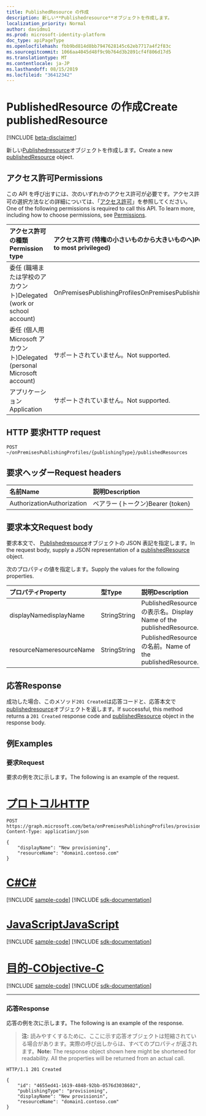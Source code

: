 ```yaml
---
title: PublishedResource の作成
description: 新しい**Publishedresource**オブジェクトを作成します。
localization_priority: Normal
author: davidmu1
ms.prod: microsoft-identity-platform
doc_type: apiPageType
ms.openlocfilehash: fbb9bd814d8bb7947628145c62eb7717a4f2f83c
ms.sourcegitcommit: 1066aa4045d48f9c9b764d3b2891cf4f806d17d5
ms.translationtype: MT
ms.contentlocale: ja-JP
ms.lasthandoff: 08/15/2019
ms.locfileid: "36412342"
---
```

# <a name="create-publishedresource"></a><span data-ttu-id="eda98-103">PublishedResource の作成</span><span class="sxs-lookup"><span data-stu-id="eda98-103">Create publishedResource</span></span>

[!INCLUDE [beta-disclaimer](../../includes/beta-disclaimer.md)]

<span data-ttu-id="eda98-104">新しい[Publishedresource](../resources/publishedresource.md)オブジェクトを作成します。</span><span class="sxs-lookup"><span data-stu-id="eda98-104">Create a new [publishedResource](../resources/publishedresource.md) object.</span></span>

## <a name="permissions"></a><span data-ttu-id="eda98-105">アクセス許可</span><span class="sxs-lookup"><span data-stu-id="eda98-105">Permissions</span></span>

<span data-ttu-id="eda98-p101">この API を呼び出すには、次のいずれかのアクセス許可が必要です。アクセス許可の選択方法などの詳細については、「[アクセス許可](/graph/permissions-reference)」を参照してください。</span><span class="sxs-lookup"><span data-stu-id="eda98-p101">One of the following permissions is required to call this API. To learn more, including how to choose permissions, see [Permissions](/graph/permissions-reference).</span></span>

| <span data-ttu-id="eda98-108">アクセス許可の種類</span><span class="sxs-lookup"><span data-stu-id="eda98-108">Permission type</span></span>                        | <span data-ttu-id="eda98-109">アクセス許可 (特権の小さいものから大きいものへ)</span><span class="sxs-lookup"><span data-stu-id="eda98-109">Permissions (from least to most privileged)</span></span> |
|:--------------------------------------|:---------------------------------------------------------|
|<span data-ttu-id="eda98-110">委任 (職場または学校のアカウント)</span><span class="sxs-lookup"><span data-stu-id="eda98-110">Delegated (work or school account)</span></span>     | <span data-ttu-id="eda98-111">OnPremisesPublishingProfiles</span><span class="sxs-lookup"><span data-stu-id="eda98-111">OnPremisesPublishingProfiles.ReadWrite.All</span></span> |
| <span data-ttu-id="eda98-112">委任 (個人用 Microsoft アカウント)</span><span class="sxs-lookup"><span data-stu-id="eda98-112">Delegated (personal Microsoft account)</span></span> | <span data-ttu-id="eda98-113">サポートされていません。</span><span class="sxs-lookup"><span data-stu-id="eda98-113">Not supported.</span></span> |
| <span data-ttu-id="eda98-114">アプリケーション</span><span class="sxs-lookup"><span data-stu-id="eda98-114">Application</span></span>                            | <span data-ttu-id="eda98-115">サポートされていません。</span><span class="sxs-lookup"><span data-stu-id="eda98-115">Not supported.</span></span> |

## <a name="http-request"></a><span data-ttu-id="eda98-116">HTTP 要求</span><span class="sxs-lookup"><span data-stu-id="eda98-116">HTTP request</span></span>

<!-- { "blockType": "ignored" } -->

```http
POST ~/onPremisesPublishingProfiles/{publishingType}/publishedResources
```

## <a name="request-headers"></a><span data-ttu-id="eda98-117">要求ヘッダー</span><span class="sxs-lookup"><span data-stu-id="eda98-117">Request headers</span></span>

| <span data-ttu-id="eda98-118">名前</span><span class="sxs-lookup"><span data-stu-id="eda98-118">Name</span></span>      |<span data-ttu-id="eda98-119">説明</span><span class="sxs-lookup"><span data-stu-id="eda98-119">Description</span></span>|
|:----------|:----------|
| <span data-ttu-id="eda98-120">Authorization</span><span class="sxs-lookup"><span data-stu-id="eda98-120">Authorization</span></span> | <span data-ttu-id="eda98-121">ベアラー {トークン}</span><span class="sxs-lookup"><span data-stu-id="eda98-121">Bearer {token}</span></span> |

## <a name="request-body"></a><span data-ttu-id="eda98-122">要求本文</span><span class="sxs-lookup"><span data-stu-id="eda98-122">Request body</span></span>

<span data-ttu-id="eda98-123">要求本文で、 [Publishedresource](../resources/publishedresource.md)オブジェクトの JSON 表記を指定します。</span><span class="sxs-lookup"><span data-stu-id="eda98-123">In the request body, supply a JSON representation of a [publishedResource](../resources/publishedresource.md) object.</span></span>

<span data-ttu-id="eda98-124">次のプロパティの値を指定します。</span><span class="sxs-lookup"><span data-stu-id="eda98-124">Supply the values for the following properties.</span></span>

| <span data-ttu-id="eda98-125">プロパティ</span><span class="sxs-lookup"><span data-stu-id="eda98-125">Property</span></span>     | <span data-ttu-id="eda98-126">型</span><span class="sxs-lookup"><span data-stu-id="eda98-126">Type</span></span>        | <span data-ttu-id="eda98-127">説明</span><span class="sxs-lookup"><span data-stu-id="eda98-127">Description</span></span> |
|:-------------|:------------|:------------|
|<span data-ttu-id="eda98-128">displayName</span><span class="sxs-lookup"><span data-stu-id="eda98-128">displayName</span></span>|<span data-ttu-id="eda98-129">String</span><span class="sxs-lookup"><span data-stu-id="eda98-129">String</span></span>|<span data-ttu-id="eda98-130">PublishedResource の表示名。</span><span class="sxs-lookup"><span data-stu-id="eda98-130">Display Name of the publishedResource.</span></span>|
|<span data-ttu-id="eda98-131">resourceName</span><span class="sxs-lookup"><span data-stu-id="eda98-131">resourceName</span></span>|<span data-ttu-id="eda98-132">String</span><span class="sxs-lookup"><span data-stu-id="eda98-132">String</span></span>|<span data-ttu-id="eda98-133">PublishedResource の名前。</span><span class="sxs-lookup"><span data-stu-id="eda98-133">Name of the publishedResource.</span></span>|

## <a name="response"></a><span data-ttu-id="eda98-134">応答</span><span class="sxs-lookup"><span data-stu-id="eda98-134">Response</span></span>

<span data-ttu-id="eda98-135">成功した場合、このメソッド`201 Created`は応答コードと、応答本文で[publishedresource](../resources/publishedresource.md)オブジェクトを返します。</span><span class="sxs-lookup"><span data-stu-id="eda98-135">If successful, this method returns a `201 Created` response code and [publishedResource](../resources/publishedresource.md) object in the response body.</span></span>

## <a name="examples"></a><span data-ttu-id="eda98-136">例</span><span class="sxs-lookup"><span data-stu-id="eda98-136">Examples</span></span>

### <a name="request"></a><span data-ttu-id="eda98-137">要求</span><span class="sxs-lookup"><span data-stu-id="eda98-137">Request</span></span>

<span data-ttu-id="eda98-138">要求の例を次に示します。</span><span class="sxs-lookup"><span data-stu-id="eda98-138">The following is an example of the request.</span></span>

# <a name="httptabhttp"></a>[<span data-ttu-id="eda98-139">プロトコル</span><span class="sxs-lookup"><span data-stu-id="eda98-139">HTTP</span></span>](#tab/http)
<!-- {
  "blockType": "request",
  "name": "create_publishedresource_from_onpremisespublishingprofile"
}-->

```http
POST https://graph.microsoft.com/beta/onPremisesPublishingProfiles/provisioning/publishedResources
Content-Type: application/json

{
    "displayName": "New provisioning",
    "resourceName": "domain1.contoso.com"
}
```
# <a name="ctabcsharp"></a>[<span data-ttu-id="eda98-140">C#</span><span class="sxs-lookup"><span data-stu-id="eda98-140">C#</span></span>](#tab/csharp)
[!INCLUDE [sample-code](../includes/snippets/csharp/create-publishedresource-from-onpremisespublishingprofile-csharp-snippets.md)]
[!INCLUDE [sdk-documentation](../includes/snippets/snippets-sdk-documentation-link.md)]

# <a name="javascripttabjavascript"></a>[<span data-ttu-id="eda98-141">JavaScript</span><span class="sxs-lookup"><span data-stu-id="eda98-141">JavaScript</span></span>](#tab/javascript)
[!INCLUDE [sample-code](../includes/snippets/javascript/create-publishedresource-from-onpremisespublishingprofile-javascript-snippets.md)]
[!INCLUDE [sdk-documentation](../includes/snippets/snippets-sdk-documentation-link.md)]

# <a name="objective-ctabobjc"></a>[<span data-ttu-id="eda98-142">目的-C</span><span class="sxs-lookup"><span data-stu-id="eda98-142">Objective-C</span></span>](#tab/objc)
[!INCLUDE [sample-code](../includes/snippets/objc/create-publishedresource-from-onpremisespublishingprofile-objc-snippets.md)]
[!INCLUDE [sdk-documentation](../includes/snippets/snippets-sdk-documentation-link.md)]

---


### <a name="response"></a><span data-ttu-id="eda98-143">応答</span><span class="sxs-lookup"><span data-stu-id="eda98-143">Response</span></span>

<span data-ttu-id="eda98-144">応答の例を次に示します。</span><span class="sxs-lookup"><span data-stu-id="eda98-144">The following is an example of the response.</span></span>

> <span data-ttu-id="eda98-p102">**注:** 読みやすくするために、ここに示す応答オブジェクトは短縮されている場合があります。実際の呼び出しからは、すべてのプロパティが返されます。</span><span class="sxs-lookup"><span data-stu-id="eda98-p102">**Note:** The response object shown here might be shortened for readability. All the properties will be returned from an actual call.</span></span>

<!-- {
  "blockType": "response",
  "truncated": true,
  "@odata.type": "microsoft.graph.publishedResource"
} -->

```http
HTTP/1.1 201 Created

{
    "id": "4655ed41-1619-4848-92bb-0576d3038682",
    "publishingType": "provisioning",
    "displayName": "New provisionin",
    "resourceName": "domain1.contoso.com"
}
```

<!-- uuid: 16cd6b66-4b1a-43a1-adaf-3a886856ed98
2019-02-04 14:57:30 UTC -->
<!-- {
  "type": "#page.annotation",
  "description": "Get publishedResource",
  "keywords": "",
  "section": "documentation",
  "tocPath": ""
}-->
